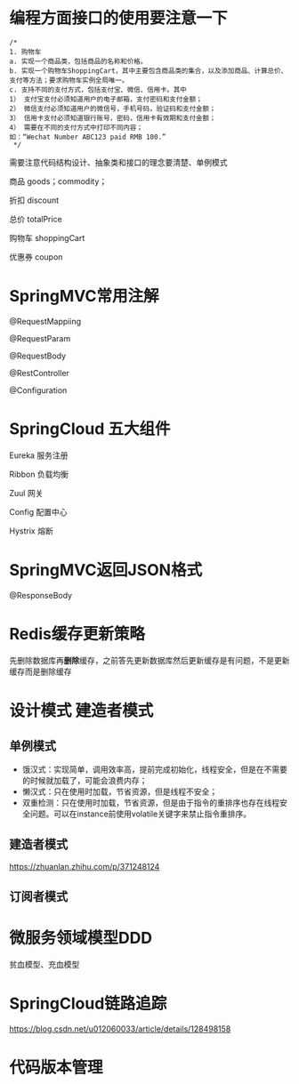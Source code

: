 # 编程方面接口的使用要注意一下

```
/*
1. 购物车
a. 实现一个商品类，包括商品的名称和价格。
b. 实现一个购物车ShoppingCart，其中主要包含商品类的集合，以及添加商品、计算总价、支付等方法；要求购物车实例全局唯一。
c. 支持不同的支付方式，包括支付宝、微信、信用卡。其中
1） 支付宝支付必须知道用户的电子邮箱，支付密码和支付金额；
2） 微信支付必须知道用户的微信号，手机号码，验证码和支付金额；
3） 信用卡支付必须知道银行账号，密码，信用卡有效期和支付金额；
4） 需要在不同的支付方式中打印不同内容；
如：“Wechat Number ABC123 paid RMB 100.”
 */
```

需要注意代码结构设计、抽象类和接口的理念要清楚、单例模式

商品 goods；commodity；

折扣 discount

总价 totalPrice

购物车 shoppingCart

优惠券 coupon

# SpringMVC常用注解

@RequestMappiing

@RequestParam

@RequestBody

@RestController

@Configuration

# SpringCloud 五大组件

Eureka 服务注册

Ribbon 负载均衡

Zuul 网关

Config 配置中心

Hystrix 熔断

# SpringMVC返回JSON格式

@ResponseBody

# Redis缓存更新策略

先删除数据库再**删除**缓存，之前答先更新数据库然后更新缓存是有问题，不是更新缓存而是删除缓存

# 设计模式 建造者模式

## 单例模式

- 饿汉式：实现简单，调用效率高，提前完成初始化，线程安全，但是在不需要的时候就加载了，可能会浪费内存；
- 懒汉式：只在使用时加载，节省资源，但是线程不安全；
- 双重检测：只在使用时加载，节省资源，但是由于指令的重排序也存在线程安全问题。可以在instance前使用volatile关键字来禁止指令重排序。

## 建造者模式

https://zhuanlan.zhihu.com/p/371248124

## 订阅者模式

# 微服务领域模型DDD

贫血模型、充血模型

# SpringCloud链路追踪

https://blog.csdn.net/u012060033/article/details/128498158

# 代码版本管理
